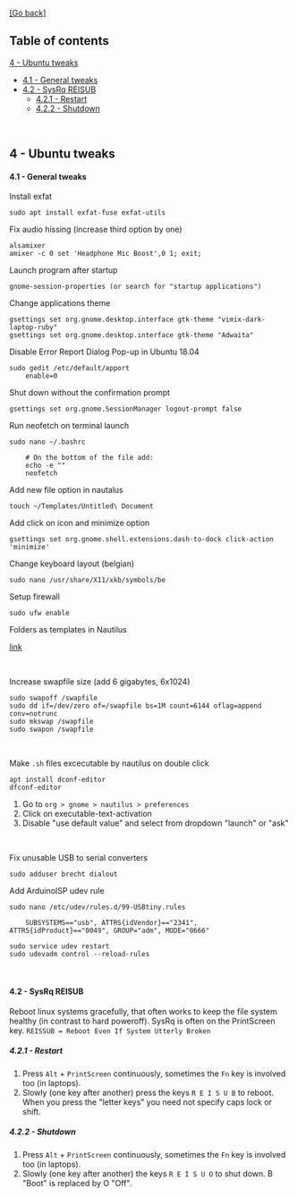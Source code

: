 [[Go back]](README.md)

## Table of contents

[4 - Ubuntu tweaks](4-ubuntu-tweaks.md#4---ubuntu-tweaks)
- [4.1 - General tweaks](4-ubuntu-tweaks.md#41---general-tweaks)
- [4.2 - SysRq REISUB](4-ubuntu-tweaks.md#42---sysrq-reisub)
    - [4.2.1 - Restart](4-ubuntu-tweaks.md#421---restart)
    - [4.2.2 - Shutdown](4-ubuntu-tweaks.md#422---shutdown)

<br/>

## 4 - Ubuntu tweaks

#### 4.1 - General tweaks

Install exfat
```
sudo apt install exfat-fuse exfat-utils
```

Fix audio hissing (increase third option by one)
```
alsamixer
amixer -c 0 set 'Headphone Mic Boost',0 1; exit;
```

Launch program after startup
```
gnome-session-properties (or search for "startup applications")
```

Change applications theme
```
gsettings set org.gnome.desktop.interface gtk-theme "vimix-dark-laptop-ruby"
gsettings set org.gnome.desktop.interface gtk-theme "Adwaita"
```

Disable Error Report Dialog Pop-up in Ubuntu 18.04
```
sudo gedit /etc/default/apport
	enable=0
```

Shut down without the confirmation prompt
```
gsettings set org.gnome.SessionManager logout-prompt false
```

Run neofetch on terminal launch
```
sudo nano ~/.bashrc

	# On the bottom of the file add:
	echo -e ""
	neofetch
```

Add new file option in nautalus
```
touch ~/Templates/Untitled\ Document
```

Add click on icon and minimize option
```
gsettings set org.gnome.shell.extensions.dash-to-dock click-action 'minimize'
```

Change keyboard layout (belgian)
```
sudo nano /usr/share/X11/xkb/symbols/be
```

Setup firewall
```
sudo ufw enable
```

Folders as templates in Nautilus

[link](https://bitbucket.org/edgimar/nautilus-new-folder-from-template/overview)

<br/>

Increase swapfile size (add 6 gigabytes, 6x1024)
```
sudo swapoff /swapfile
sudo dd if=/dev/zero of=/swapfile bs=1M count=6144 oflag=append conv=notrunc
sudo mkswap /swapfile
sudo swapon /swapfile
```
<br/>

Make `.sh` files excecutable by nautilus on double click
```
apt install dconf-editor
dfconf-editor
```
1) Go to `org > gnome > nautilus > preferences`
2) Click on executable-text-activation
3) Disable "use default value" and select from dropdown "launch" or "ask"

<br/>

Fix unusable USB to serial converters
```
sudo adduser brecht dialout
```

Add ArduinoISP udev rule
```
sudo nano /etc/udev/rules.d/99-USBtiny.rules

	SUBSYSTEMS=="usb", ATTRS{idVendor}=="2341", ATTRS{idProduct}=="0049", GROUP="adm", MODE="0666"
	
sudo service udev restart
sudo udevadm control --reload-rules
```

<br/>

#### 4.2 - SysRq REISUB

Reboot linux systems gracefully, that often works to keep the file system healthy (in contrast to hard poweroff). SysRq is often on the PrintScreen key. `REISSUB = Reboot Even If System Utterly Broken`

##### 4.2.1 - Restart
1) Press `Alt` + `PrintScreen` continuously, sometimes the `Fn` key is involved too (in laptops).
2) Slowly (one key after another) press the keys `R E I S U B` to reboot. When you press the "letter keys" you need not specify caps lock or shift.

##### 4.2.2 - Shutdown
1) Press `Alt` + `PrintScreen` continuously, sometimes the `Fn` key is involved too (in laptops).
2) Slowly (one key after another) the keys `R E I S U O` to shut down. B "Boot" is replaced by O "Off".

